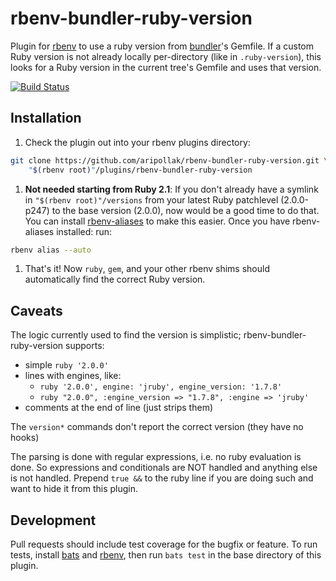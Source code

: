 rbenv-bundler-ruby-version
==========================

Plugin for [rbenv](https://github.com/sstephenson/rbenv) to use a ruby version from [bundler](http://bundler.io/)'s Gemfile. If a custom Ruby version is not already locally per-directory (like in `.ruby-version`), this looks for a Ruby version in the current tree's Gemfile and uses that version.

[![Build Status](https://travis-ci.org/aripollak/rbenv-bundler-ruby-version.png?branch=master)](https://travis-ci.org/aripollak/rbenv-bundler-ruby-version)

Installation
------------
1. Check the plugin out into your rbenv plugins directory:

  ```sh
  git clone https://github.com/aripollak/rbenv-bundler-ruby-version.git \
      "$(rbenv root)"/plugins/rbenv-bundler-ruby-version
  ```
  
1. **Not needed starting from Ruby 2.1**: If you don't already have a symlink in `"$(rbenv root)"/versions` from your latest Ruby patchlevel (2.0.0-p247) to the base version (2.0.0), now would be a good time to do that. You can install [rbenv-aliases](https://github.com/tpope/rbenv-aliases) to make this easier. Once you have rbenv-aliases installed: run:

  ```sh
  rbenv alias --auto
  ```

1. That's it! Now `ruby`, `gem`, and your other rbenv shims should automatically find the correct Ruby version.

Caveats
-------
The logic currently used to find the version is simplistic; rbenv-bundler-ruby-version supports:
* simple `ruby '2.0.0'`
* lines with engines, like:
  * `ruby '2.0.0', engine: 'jruby', engine_version: '1.7.8'`
  * `ruby "2.0.0", :engine_version => "1.7.8", :engine => 'jruby'`
* comments at the end of line (just strips them)

The `version*` commands don't report the correct version (they have no hooks)

The parsing is done with regular expressions, i.e. no ruby evaluation is done.  So expressions and conditionals are NOT handled and anything else is not handled.  Prepend `true &&` to the ruby line if you are doing such and want to hide it from this plugin.

Development
-----------
Pull requests should include test coverage for the bugfix or feature.
To run tests, install [bats](https://github.com/sstephenson/bats) and
[rbenv](https://github.com/sstephenson/rbenv), then run `bats test` in the base
directory of this plugin.
